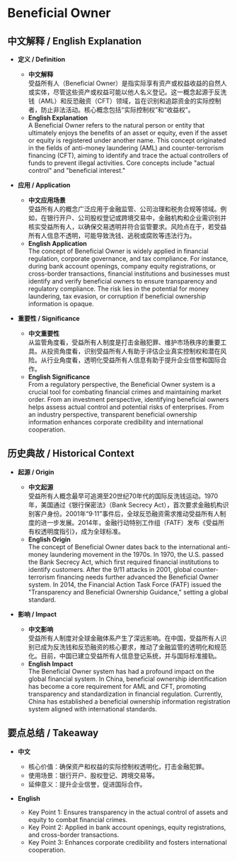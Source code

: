 # Beneficial Owner

## 中文解释 / English Explanation

* **定义 / Definition**  
  - **中文解释**  
    受益所有人（Beneficial Owner）是指实际享有资产或权益收益的自然人或实体，尽管这些资产或权益可能以他人名义登记。这一概念起源于反洗钱（AML）和反恐融资（CFT）领域，旨在识别和追踪资金的实际控制者，防止非法活动。核心概念包括“实际控制权”和“收益权”。  
  - **English Explanation**  
    A Beneficial Owner refers to the natural person or entity that ultimately enjoys the benefits of an asset or equity, even if the asset or equity is registered under another name. This concept originated in the fields of anti-money laundering (AML) and counter-terrorism financing (CFT), aiming to identify and trace the actual controllers of funds to prevent illegal activities. Core concepts include "actual control" and "beneficial interest."

* **应用 / Application**  
  - **中文应用场景**  
    受益所有人的概念广泛应用于金融监管、公司治理和税务合规等领域。例如，在银行开户、公司股权登记或跨境交易中，金融机构和企业需识别并核实受益所有人，以确保交易透明并符合监管要求。风险点在于，若受益所有人信息不透明，可能导致洗钱、逃税或腐败等违法行为。  
  - **English Application**  
    The concept of Beneficial Owner is widely applied in financial regulation, corporate governance, and tax compliance. For instance, during bank account openings, company equity registrations, or cross-border transactions, financial institutions and businesses must identify and verify beneficial owners to ensure transparency and regulatory compliance. The risk lies in the potential for money laundering, tax evasion, or corruption if beneficial ownership information is opaque.

* **重要性 / Significance**  
  - **中文重要性**  
    从监管角度看，受益所有人制度是打击金融犯罪、维护市场秩序的重要工具。从投资角度看，识别受益所有人有助于评估企业真实控制权和潜在风险。从行业角度看，透明化受益所有人信息有助于提升企业信誉和国际合作。  
  - **English Significance**  
    From a regulatory perspective, the Beneficial Owner system is a crucial tool for combating financial crimes and maintaining market order. From an investment perspective, identifying beneficial owners helps assess actual control and potential risks of enterprises. From an industry perspective, transparent beneficial ownership information enhances corporate credibility and international cooperation.

## 历史典故 / Historical Context

* **起源 / Origin**  
  - **中文起源**  
    受益所有人概念最早可追溯至20世纪70年代的国际反洗钱运动。1970年，美国通过《银行保密法》（Bank Secrecy Act），首次要求金融机构识别客户身份。2001年“9·11”事件后，全球反恐融资需求推动受益所有人制度的进一步发展。2014年，金融行动特别工作组（FATF）发布《受益所有权透明度指引》，成为全球标准。  
  - **English Origin**  
    The concept of Beneficial Owner dates back to the international anti-money laundering movement in the 1970s. In 1970, the U.S. passed the Bank Secrecy Act, which first required financial institutions to identify customers. After the 9/11 attacks in 2001, global counter-terrorism financing needs further advanced the Beneficial Owner system. In 2014, the Financial Action Task Force (FATF) issued the "Transparency and Beneficial Ownership Guidance," setting a global standard.

* **影响 / Impact**  
  - **中文影响**  
    受益所有人制度对全球金融体系产生了深远影响。在中国，受益所有人识别已成为反洗钱和反恐融资的核心要求，推动了金融监管的透明化和规范化。目前，中国已建立受益所有人信息登记系统，并与国际标准接轨。  
  - **English Impact**  
    The Beneficial Owner system has had a profound impact on the global financial system. In China, beneficial ownership identification has become a core requirement for AML and CFT, promoting transparency and standardization in financial regulation. Currently, China has established a beneficial ownership information registration system aligned with international standards.

## 要点总结 / Takeaway

* **中文**  
  - 核心价值：确保资产和权益的实际控制权透明化，打击金融犯罪。  
  - 使用场景：银行开户、股权登记、跨境交易等。  
  - 延伸意义：提升企业信誉，促进国际合作。  

* **English**  
  - Key Point 1: Ensures transparency in the actual control of assets and equity to combat financial crimes.  
  - Key Point 2: Applied in bank account openings, equity registrations, and cross-border transactions.  
  - Key Point 3: Enhances corporate credibility and fosters international cooperation.